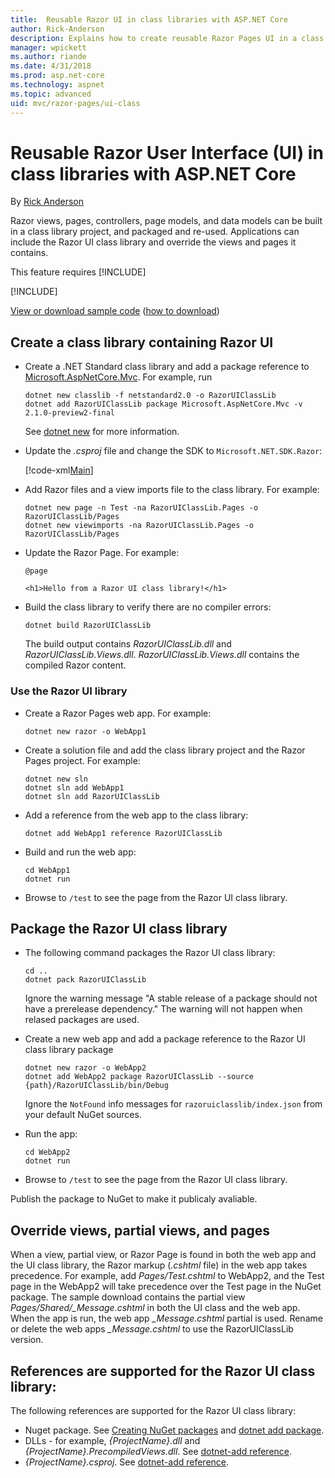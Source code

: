 ```yaml
---
title:  Reusable Razor UI in class libraries with ASP.NET Core
author: Rick-Anderson
description: Explains how to create reusable Razor Pages UI in a class library.
manager: wpickett
ms.author: riande
ms.date: 4/31/2018
ms.prod: asp.net-core
ms.technology: aspnet
ms.topic: advanced
uid: mvc/razor-pages/ui-class
---
```

# Reusable Razor User Interface (UI) in class libraries with ASP.NET Core

By [Rick Anderson](https://twitter.com/RickAndMSFT)

Razor views, pages, controllers, page models, and data models can be built in a class library project, and packaged and re-used. Applications can include the Razor UI class library and override the views and pages it contains.

This feature requires [!INCLUDE[](~/includes/2.1-SDK.md)]

[!INCLUDE[](~/includes/2.1.md)]

[View or download sample code](https://github.com/aspnet/Docs/tree/master/aspnetcore/mvc/razor-pages/ui-class/sample) ([how to download](xref:tutorials/index#how-to-download-a-sample))

## Create a class library containing Razor UI

* Create a .NET Standard class library and add a package reference to [Microsoft.AspNetCore.Mvc](https://www.nuget.org/packages/Microsoft.AspNetCore.Mvc). For example, run 

    ```cli
    dotnet new classlib -f netstandard2.0 -o RazorUIClassLib
    dotnet add RazorUIClassLib package Microsoft.AspNetCore.Mvc -v 2.1.0-preview2-final
    ```
    
    See [dotnet new](/dotnet/core/tools/dotnet-new) for more information.

* Update the *.csproj* file and change the SDK to `Microsoft.NET.SDK.Razor`:

    [!code-xml[Main](ui-class/sample/RazorUIClassLib/RazorUIClassLib.csproj)]

* Add Razor files and a view imports file to the class library. For example:

    ```cli
    dotnet new page -n Test -na RazorUIClassLib.Pages -o RazorUIClassLib/Pages
    dotnet new viewimports -na RazorUIClassLib.Pages -o RazorUIClassLib/Pages
    ```

* Update the Razor Page. For example:

    ```cshtml
    @page

    <h1>Hello from a Razor UI class library!</h1>
    ```

* Build the class library to verify there are no compiler errors:

    `dotnet build RazorUIClassLib`

    The build output contains *RazorUIClassLib.dll* and *RazorUIClassLib.Views.dll*. *RazorUIClassLib.Views.dll* contains the compiled Razor content.

### Use the Razor UI library

* Create a Razor Pages web app. For example:

    `dotnet new razor -o WebApp1`

* Create a solution file and add the class library project and the Razor Pages project. For example:

    ``` CLI
    dotnet new sln
    dotnet sln add WebApp1
    dotnet sln add RazorUIClassLib
    ```

* Add a reference from the web app to the class library:

    `dotnet add WebApp1 reference RazorUIClassLib`

* Build and run the web app:

    ``` CLI
    cd WebApp1
    dotnet run
    ```

* Browse to `/test` to see the page from the Razor UI class library.

## Package the Razor UI class library

* The following command packages the Razor UI class library:

    ``` CLI
    cd ..
    dotnet pack RazorUIClassLib
    ```

    Ignore the warning message "A stable release of a package should not have a prerelease dependency." The warning will not happen when relased packages are used.

* Create a new web app and add a package reference to the Razor UI class library package

    ``` CLI
    dotnet new razor -o WebApp2
    dotnet add WebApp2 package RazorUIClassLib --source {path}/RazorUIClassLib/bin/Debug
    ```

    Ignore the `NotFound` info messages for `razoruiclasslib/index.json` from your default NuGet sources. 
    
* Run  the app:

    ``` CLI
    cd WebApp2
    dotnet run
    ```

* Browse to `/test` to see the page from the Razor UI class library.

Publish the package to NuGet to make it publicaly avaliable.

## Override views, partial views, and pages

When a view, partial view, or Razor Page is found in both the web app and the UI class library, the Razor markup (*.cshtml* file) in the web app takes precedence. For example, add *Pages/Test.cshtml* to WebApp2, and the Test page in the WebApp2 will take precedence over the Test page in the NuGet package.  The sample download contains the partial view *Pages/Shared/_Message.cshtml* in both the UI class and the web app. When the app is run, the web app *_Message.cshtml* partial is used. Rename or delete the web apps *_Message.cshtml* to use the RazorUIClassLib version.

## References are supported for the Razor UI class library:

The following references are supported for the Razor UI class library:

* Nuget package. See [Creating NuGet packages](/nuget/create-packages/creating-a-package) and [dotnet add package](/dotnet/core/tools/dotnet-add-package).
* DLLs - for example, *{ProjectName}.dll* and *{ProjectName}.PrecompiledViews.dll*.  See [dotnet-add reference](/dotnet/core/tools/dotnet-add-reference).
* *{ProjectName}.csproj*. See [dotnet-add reference](/dotnet/core/tools/dotnet-add-reference).


